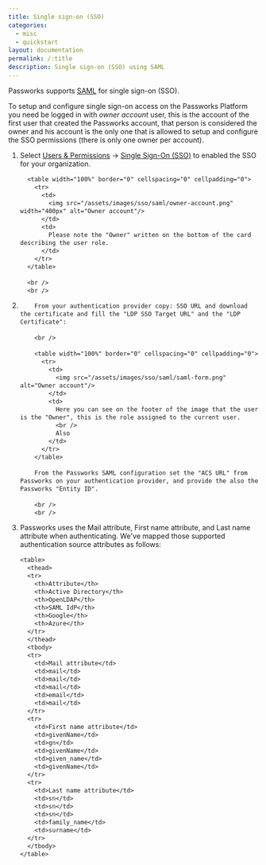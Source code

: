 ```yaml
---
title: Single sign-on (SSO)
categories:
  - misc
  - quickstart
layout: documentation
permalink: /:title
description: Single sign-on (SSO) using SAML
---
```


Passworks supports [SAML](https://en.wikipedia.org/wiki/Security_Assertion_Markup_Language) for single sign-on (SSO).

To setup and configure single sign-on access on the Passworks Platform you need be logged in with *owner account* user, this is the account of the first user that created the Passworks account, that person is considered the owner and his account is the only one that is allowed to setup and configure the SSO permissions (there is only one owner per account).

<ol>

  <li>
      Select <a href="https://passworks.io/organizations/roles">Users & Permissions</a> &#x2192; <a href="https://passworks.io/sso/saml">Single Sign-On (SSO)</a> to enabled the SSO for your organization.

      <table width="100%" border="0" cellspacing="0" cellpadding="0">
        <tr>
          <td>
            <img src="/assets/images/sso/saml/owner-account.png" width="400px" alt="Owner account"/>
          </td>
          <td>
            Please note the "Owner" written on the bottom of the card describing the user role.
          </td>
        </tr>
      </table>

      <br />
      <br />
  </li>
  <li>

        From your authentication provider copy: SSO URL and download the certificate and fill the "LDP SSO Target URL" and the "LDP Certificate":

        <br />

        <table width="100%" border="0" cellspacing="0" cellpadding="0">
          <tr>
            <td>
              <img src="/assets/images/sso/saml/saml-form.png" alt="Owner account"/>
            </td>
            <td>
              Here you can see on the footer of the image that the user is the "Owner", this is the role assigned to the current user.
              <br />
              Also
            </td>
          </tr>
        </table>

        From the Passworks SAML configuration set the "ACS URL" from Passworks on your authentication provider, and provide the also the Passworks "Entity ID".

        <br />
        <br />

  </li>

  <li>
    Passworks uses the Mail attribute, First name attribute, and Last name attribute when authenticating. We've mapped those supported authentication source attributes as follows:

    <table>
      <thead>
      <tr>
        <th>Attribute</th>
        <th>Active Directory</th>
        <th>OpenLDAP</th>
        <th>SAML IdP</th>
        <th>Google</th>
        <th>Azure</th>
      </tr>
      </thead>
      <tbody>
      <tr>
        <td>Mail attribute</td>
        <td>mail</td>
        <td>mail</td>
        <td>mail</td>
        <td>email</td>
        <td>mail</td>
      </tr>
      <tr>
        <td>First name attribute</td>
        <td>givenName</td>
        <td>gn</td>
        <td>givenName</td>
        <td>given_name</td>
        <td>givenName</td>
      </tr>
      <tr>
        <td>Last name attribute</td>
        <td>sn</td>
        <td>sn</td>
        <td>sn</td>
        <td>family_name</td>
        <td>surname</td>
      </tr>
      </tbody>
    </table>

  </li>

</ol>
